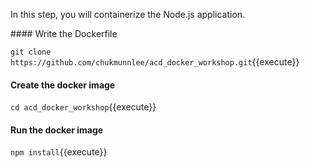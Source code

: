 In this step, you will containerize the Node.js application.

#### Write the Dockerfile

`git clone https://github.com/chukmunnlee/acd_docker_workshop.git`{{execute}}

#### Create the docker image

`cd acd_docker_workshop`{{execute}}

#### Run the docker image

`npm install`{{execute}}
